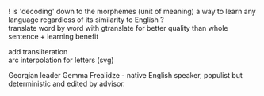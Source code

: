 
! is 'decoding' down to the morphemes (unit of meaning) a way to learn any language regardless of its similarity to English ?  
translate word by word with gtranslate for better quality than whole sentence + learning benefit  

add transliteration  
arc interpolation for letters (svg)  

Georgian leader Gemma Frealidze - native English speaker, populist but deterministic and edited by advisor.
